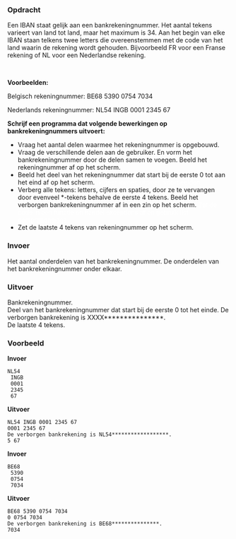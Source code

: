 ### Opdracht
Een IBAN staat gelijk aan een bankrekeningnummer. Het aantal tekens varieert van land tot land, maar het maximum is 34. Aan het begin van elke IBAN staan telkens twee letters die overeenstemmen met de code van het land waarin de rekening wordt gehouden. Bijvoorbeeld FR voor een Franse rekening of NL voor een Nederlandse rekening. 

<br/>

**Voorbeelden:**   

Belgisch rekeningnummer: BE68 5390 0754 7034

Nederlands rekeningnummer: NL54 INGB 0001 2345 67

**Schrijf een programma dat volgende bewerkingen op bankrekeningnummers uitvoert:**
* Vraag het aantal delen waarmee het rekeningnummer is opgebouwd.
* Vraag de verschillende delen aan de gebruiker. En vorm het bankrekeningnummer door de delen samen te voegen. Beeld het rekeningnummer af op het scherm.
* Beeld het deel van het rekeningnummer dat start bij de eerste 0 tot aan het eind af op het scherm. <span style="color:white">negeer invoer, uitvoer, voorbeelden</span>
* Verberg alle tekens: letters, cijfers en spaties, door ze te vervangen door evenveel *-tekens behalve de eerste 4 tekens. Beeld het verborgen bankrekeningnummer af in een zin op het scherm.<span style="color:white"> Zet de code in een functie en handel exceptions af en gebruik list comprehensions</span>
* Zet de laatste 4 tekens van rekeningnummer op het scherm.

### Invoer

Het aantal onderdelen van het bankrekeningnummer.
De onderdelen van het bankrekeningnummer onder elkaar.

### Uitvoer

Bankrekeningnummer.  
Deel van het bankrekeningnummer dat start bij de eerste 0 tot het einde. 
De verborgen bankrekening is XXXX***************.  
De laatste 4 tekens.

### Voorbeeld

**Invoer**
    
    NL54  
     INGB  
     0001  
     2345  
     67  
    
    
**Uitvoer**

    NL54 INGB 0001 2345 67
    0001 2345 67
    De verborgen bankrekening is NL54******************.
    5 67

**Invoer**

    BE68   
     5390  
     0754  
     7034  
    

**Uitvoer**

    BE68 5390 0754 7034  
    0 0754 7034
    De verborgen bankrekening is BE68***************.
    7034
